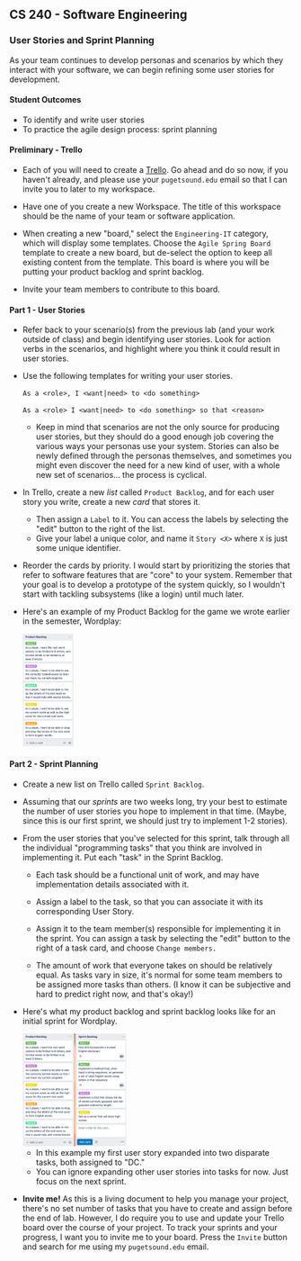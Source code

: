 ## CS 240 - Software Engineering

### User Stories and Sprint Planning

As your team continues to develop personas and scenarios by which they interact with your software, we can begin refining some user stories for development.

#### Student Outcomes

- To identify and write user stories
- To practice the agile design process: sprint planning

#### Preliminary - Trello

- Each of you will need to create a [Trello](https://trello.com/). Go ahead and do so now, if you haven't already, and please use your `pugetsound.edu` email so that I can invite you to later to my workspace.

- Have one of you create a new Workspace. The title of this workspace should be the name of your team or software application.

- When creating a new "board," select the `Engineering-IT` category, which will display some templates. Choose the `Agile Spring Board` template to create a new board, but de-select the option to keep all existing content from the template. This board is where you will be putting your product backlog and sprint backlog.

- Invite your team members to contribute to this board.

#### Part 1 - User Stories

- Refer back to your scenario(s) from the previous lab (and your work outside of class) and begin identifying user stories. Look for action verbs in the scenarios, and highlight where you think it could result in user stories.

- Use the following templates for writing your user stories.

  ```
  As a <role>, I <want|need> to <do something>
  ```

  ```
  As a <role> I <want|need> to <do something> so that <reason>
  ```

  - Keep in mind that scenarios are not the only source for producing user stories, but they should do a good enough job covering the various ways your personas use your system. Stories can also be newly defined through the personas themselves, and sometimes you might even discover the need for a new kind of user, with a whole new set of scenarios... the process is cyclical.

- In Trello, create a new _list_ called `Product Backlog`, and for each user story you write, create a new _card_ that stores it.

  - Then assign a `Label` to it. You can access the labels by selecting the "edit" button to the right of the list.
  - Give your label a unique color, and name it `Story <X>` where `X` is just some unique identifier.

- Reorder the cards by priority. I would start by prioritizing the stories that refer to software features that are "core" to your system. Remember that your goal is to develop a prototype of the system quickly, so I wouldn't start with tackling subsystems (like a login) until much later.

- Here's an example of my Product Backlog for the game we wrote earlier in the semester, Wordplay:

  <img src="figures/product_backlog.png" height="200px" />

#### Part 2 - Sprint Planning

- Create a new list on Trello called `Sprint Backlog`.

- Assuming that our _sprints_ are two weeks long, try your best to estimate the number of user stories you hope to implement in that time. (Maybe, since this is our first sprint, we should just try to implement 1-2 stories).

- From the user stories that you've selected for this sprint, talk through all the individual "programming tasks" that you think are involved in implementing it. Put each "task" in the Sprint Backlog.

  - Each task should be a functional unit of work, and may have implementation details associated with it.

  - Assign a label to the task, so that you can associate it with its corresponding User Story.

  - Assign it to the team member(s) responsible for implementing it in the sprint. You can assign a task by selecting the "edit" button to the right of a task card, and choose `Change members.`

  - The amount of work that everyone takes on should be relatively equal. As tasks vary in size, it's normal for some team members to be assigned more tasks than others. (I know it can be subjective and hard to predict right now, and that's okay!)

- Here's what my product backlog and sprint backlog looks like for an initial sprint for Wordplay.

  <img src="figures/sprint_backlog.png" height="200px" />

  - In this example my first user story expanded into two disparate tasks, both assigned to "DC."
  - You can ignore expanding other user stories into tasks for now. Just focus on the next sprint.

- **Invite me!** As this is a living document to help you manage your project, there's no set number of tasks that you have to create and assign before the end of lab. However, I do require you to use and update your Trello board over the course of your project. To track your sprints and your progress, I want you to invite me to your board. Press the `Invite` button and search for me using my `pugetsound.edu` email.
